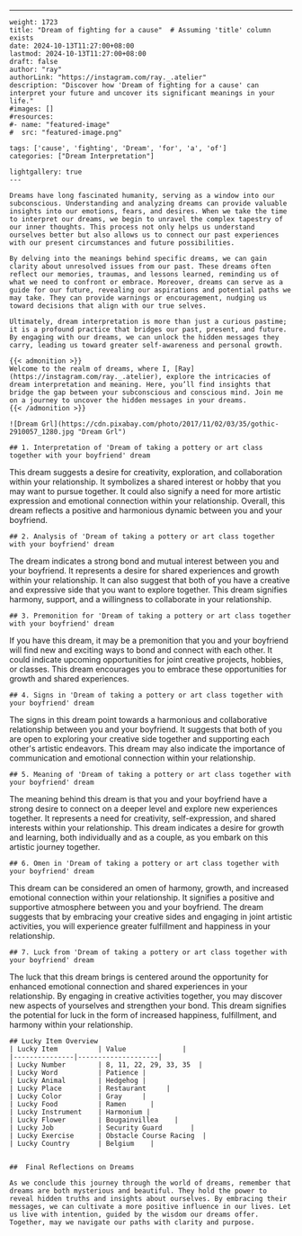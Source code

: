 ---
    weight: 1723
    title: "Dream of fighting for a cause"  # Assuming 'title' column exists
    date: 2024-10-13T11:27:00+08:00
    lastmod: 2024-10-13T11:27:00+08:00
    draft: false
    author: "ray"
    authorLink: "https://instagram.com/ray._.atelier"
    description: "Discover how 'Dream of fighting for a cause' can interpret your future and uncover its significant meanings in your life."
    #images: []
    #resources:
    #- name: "featured-image"
    #  src: "featured-image.png"
    
    tags: ['cause', 'fighting', 'Dream', 'for', 'a', 'of']
    categories: ["Dream Interpretation"]
    
    lightgallery: true
    ---
    
    Dreams have long fascinated humanity, serving as a window into our subconscious. Understanding and analyzing dreams can provide valuable insights into our emotions, fears, and desires. When we take the time to interpret our dreams, we begin to unravel the complex tapestry of our inner thoughts. This process not only helps us understand ourselves better but also allows us to connect our past experiences with our present circumstances and future possibilities.
    
    By delving into the meanings behind specific dreams, we can gain clarity about unresolved issues from our past. These dreams often reflect our memories, traumas, and lessons learned, reminding us of what we need to confront or embrace. Moreover, dreams can serve as a guide for our future, revealing our aspirations and potential paths we may take. They can provide warnings or encouragement, nudging us toward decisions that align with our true selves.
    
    Ultimately, dream interpretation is more than just a curious pastime; it is a profound practice that bridges our past, present, and future. By engaging with our dreams, we can unlock the hidden messages they carry, leading us toward greater self-awareness and personal growth.
    
    {{< admonition >}}
    Welcome to the realm of dreams, where I, [Ray](https://instagram.com/ray._.atelier), explore the intricacies of dream interpretation and meaning. Here, you’ll find insights that bridge the gap between your subconscious and conscious mind. Join me on a journey to uncover the hidden messages in your dreams.
    {{< /admonition >}}
    
    ![Dream Grl](https://cdn.pixabay.com/photo/2017/11/02/03/35/gothic-2910057_1280.jpg "Dream Grl")
    
    ## 1. Interpretation of 'Dream of taking a pottery or art class together with your boyfriend' dream
    
This dream suggests a desire for creativity, exploration, and collaboration within your relationship. It symbolizes a shared interest or hobby that you may want to pursue together. It could also signify a need for more artistic expression and emotional connection within your relationship. Overall, this dream reflects a positive and harmonious dynamic between you and your boyfriend.
    
    ## 2. Analysis of 'Dream of taking a pottery or art class together with your boyfriend' dream
    
The dream indicates a strong bond and mutual interest between you and your boyfriend. It represents a desire for shared experiences and growth within your relationship. It can also suggest that both of you have a creative and expressive side that you want to explore together. This dream signifies harmony, support, and a willingness to collaborate in your relationship.
    
    ## 3. Premonition for 'Dream of taking a pottery or art class together with your boyfriend' dream
    
If you have this dream, it may be a premonition that you and your boyfriend will find new and exciting ways to bond and connect with each other. It could indicate upcoming opportunities for joint creative projects, hobbies, or classes. This dream encourages you to embrace these opportunities for growth and shared experiences.
    
    ## 4. Signs in 'Dream of taking a pottery or art class together with your boyfriend' dream
    
The signs in this dream point towards a harmonious and collaborative relationship between you and your boyfriend. It suggests that both of you are open to exploring your creative side together and supporting each other's artistic endeavors. This dream may also indicate the importance of communication and emotional connection within your relationship.
    
    ## 5. Meaning of 'Dream of taking a pottery or art class together with your boyfriend' dream
    
The meaning behind this dream is that you and your boyfriend have a strong desire to connect on a deeper level and explore new experiences together. It represents a need for creativity, self-expression, and shared interests within your relationship. This dream indicates a desire for growth and learning, both individually and as a couple, as you embark on this artistic journey together.
    
    ## 6. Omen in 'Dream of taking a pottery or art class together with your boyfriend' dream
    
This dream can be considered an omen of harmony, growth, and increased emotional connection within your relationship. It signifies a positive and supportive atmosphere between you and your boyfriend. The dream suggests that by embracing your creative sides and engaging in joint artistic activities, you will experience greater fulfillment and happiness in your relationship.
    
    ## 7. Luck from 'Dream of taking a pottery or art class together with your boyfriend' dream
    
The luck that this dream brings is centered around the opportunity for enhanced emotional connection and shared experiences in your relationship. By engaging in creative activities together, you may discover new aspects of yourselves and strengthen your bond. This dream signifies the potential for luck in the form of increased happiness, fulfillment, and harmony within your relationship.
    
    ## Lucky Item Overview
    | Lucky Item          | Value              |
    |---------------|--------------------|
    | Lucky Number        | 8, 11, 22, 29, 33, 35  |
    | Lucky Word          | Patience |
    | Lucky Animal        | Hedgehog |
    | Lucky Place         | Restaurant     |
    | Lucky Color         | Gray     |
    | Lucky Food          | Ramen      |
    | Lucky Instrument    | Harmonium |
    | Lucky Flower        | Bougainvillea    |
    | Lucky Job           | Security Guard       |
    | Lucky Exercise      | Obstacle Course Racing  |
    | Lucky Country       | Belgium    |
    
    
    ##  Final Reflections on Dreams
    
    As we conclude this journey through the world of dreams, remember that dreams are both mysterious and beautiful. They hold the power to reveal hidden truths and insights about ourselves. By embracing their messages, we can cultivate a more positive influence in our lives. Let us live with intention, guided by the wisdom our dreams offer. Together, may we navigate our paths with clarity and purpose.
    